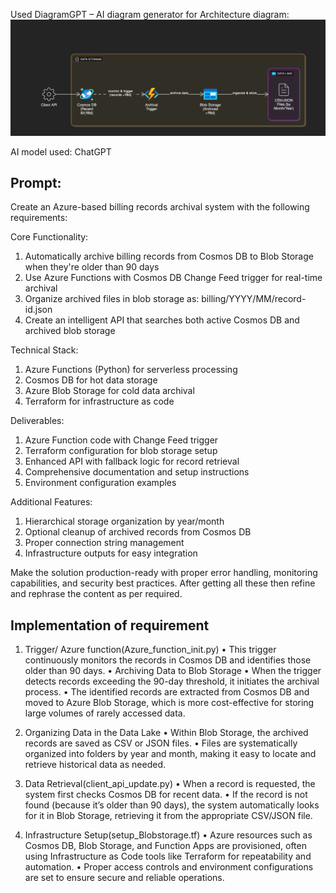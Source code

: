 Used  DiagramGPT – AI diagram generator for Architecture diagram:
 ![Architecture Diagram](https://github.com/ashish2410pr/CosmoDB/blob/main/Architecture_diagram.png)

AI model used: ChatGPT

Prompt:
------------
Create an Azure-based billing records archival system with the following requirements:

Core Functionality:
1.	Automatically archive billing records from Cosmos DB to Blob Storage when they're older than 90 days
2.	Use Azure Functions with Cosmos DB Change Feed trigger for real-time archival
3.	Organize archived files in blob storage as: billing/YYYY/MM/record-id.json
4.	Create an intelligent API that searches both active Cosmos DB and archived blob storage

Technical Stack:
1.	Azure Functions (Python) for serverless processing
2.	Cosmos DB for hot data storage
3.	Azure Blob Storage for cold data archival
4.	Terraform for infrastructure as code

Deliverables:
1.	Azure Function code with Change Feed trigger
2.	Terraform configuration for blob storage setup
3.	Enhanced API with fallback logic for record retrieval
4.	Comprehensive documentation and setup instructions
5.	Environment configuration examples
   
Additional Features:
1.	Hierarchical storage organization by year/month
2.	Optional cleanup of archived records from Cosmos DB
3.	Proper connection string management
4.	Infrastructure outputs for easy integration

Make the solution production-ready with proper error handling, monitoring capabilities, and security best practices.
After getting all these then refine and rephrase the content as per required.



Implementation of requirement
------------------------------

1. Trigger/ Azure function(Azure_function_init.py)
•	This trigger continuously monitors the records in Cosmos DB and identifies those older than 90 days.
• Archiving Data to Blob Storage
•	When the trigger detects records exceeding the 90-day threshold, it initiates the archival process.
•	The identified records are extracted from Cosmos DB and moved to Azure Blob Storage, which is more cost-effective for storing large volumes of rarely accessed data.

2. Organizing Data in the Data Lake 
•	Within Blob Storage, the archived records are saved as CSV or JSON files.
•	Files are systematically organized into folders by year and month, making it easy to locate and retrieve historical data as needed.

3. Data Retrieval(client_api_update.py)
•	When a record is requested, the system first checks Cosmos DB for recent data.
•	If the record is not found (because it’s older than 90 days), the system automatically looks for it in Blob Storage, retrieving it from the appropriate CSV/JSON file.

4. Infrastructure Setup(setup_Blobstorage.tf)
•	Azure resources such as Cosmos DB, Blob Storage, and Function Apps are provisioned, often using Infrastructure as Code tools like Terraform for repeatability and automation.
•	Proper access controls and environment configurations are set to ensure secure and reliable operations.


